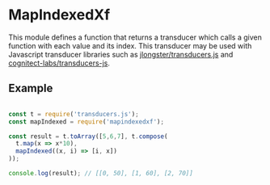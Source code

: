 # MapIndexedXf

This module defines a function that returns a transducer which calls a given
function with each value and its index. This transducer may be used with
Javascript transducer libraries such as
[jlongster/transducers.js](https://github.com/jlongster/transducers.js) and
[cognitect-labs/transducers-js](https://github.com/cognitect-labs/transducers-js).

## Example

```js

const t = require('transducers.js');
const mapIndexed = require('mapindexedxf');

const result = t.toArray([5,6,7], t.compose(
  t.map(x => x*10),
  mapIndexed((x, i) => [i, x])
));

console.log(result); // [[0, 50], [1, 60], [2, 70]]
```

